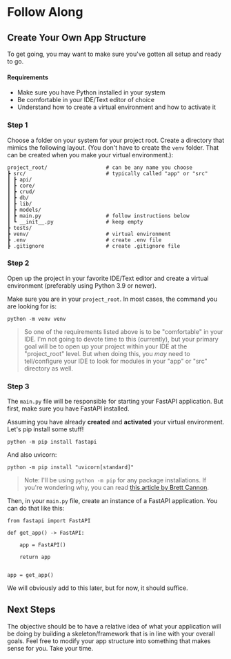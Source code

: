 # Follow Along

## Create Your Own App Structure

To get going, you may want to make sure you've gotten all setup and ready to go.

#### Requirements
-   Make sure you have Python installed in your system
-   Be comfortable in your IDE/Text editor of choice
-   Understand how to create a virtual environment and how to activate it

### Step 1

Choose a folder on your system for your project root. Create a directory that mimics the following layout. (You don't have to create the `venv` folder. That can be created when you make your virtual environment.):

    project_root/                   # can be any name you choose
    ┣ src/                          # typically called "app" or "src"
    ┃ ┣ api/
    ┃ ┣ core/
    ┃ ┣ crud/
    ┃ ┣ db/
    ┃ ┣ lib/
    ┃ ┣ models/
    ┃ ┣ main.py                     # follow instructions below
    ┃ ┗ __init__.py                 # keep empty
    ┣ tests/
    ┣ venv/                         # virtual environment
    ┣ .env                          # create .env file
    ┣ .gitignore                    # create .gitignore file

### Step 2

Open up the project in your favorite IDE/Text editor and create a virtual environment (preferably using Python 3.9 or newer).

Make sure you are in your `project_root`. In most cases, the command you are looking for is:

    python -m venv venv

>So one of the requirements listed above is to be "comfortable" in your IDE. I'm not going to devote time to this (currently), but your primary goal will be to open up your project within your IDE at the "project_root" level. But when doing this, you _may_ need to tell/configure your IDE to look for modules in your "app" or "src" directory as well.

### Step 3

The `main.py` file will be responsible for starting your FastAPI application. But first, make sure you have FastAPI installed.

Assuming you have already **created** and **activated** your virtual environment. Let's pip install some stuff!

    python -m pip install fastapi

And also uvicorn:

    python -m pip install "uvicorn[standard]"

>Note: I'll be using `python -m pip` for any package installations. If you're wondering why, you can read [this article by Brett Cannon](https://snarky.ca/why-you-should-use-python-m-pip/).

Then, in your `main.py` file, create an instance of a FastAPI application. You can do that like this:

    from fastapi import FastAPI

    def get_app() -> FastAPI:

        app = FastAPI()

        return app


    app = get_app()

We will obviously add to this later, but for now, it should suffice.

## Next Steps

The objective should be to have a relative idea of what your application will be doing by building a skeleton/framework that is in line with your overall goals. Feel free to modify your app structure into something that makes sense for you. Take your time.